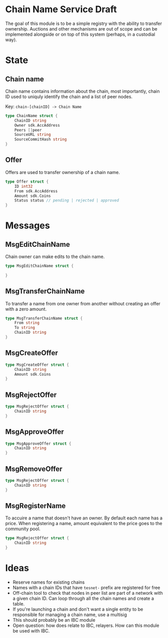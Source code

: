 # Chain Name Service Draft

The goal of this module is to be a simple registry with the ability to transfer ownership. Auctions and other mechanisms are out of scope and can be implemented alongside or on top of this system (perhaps, in a custodial way).

# State

## Chain name

Chain name contains information about the chain, most importantly, chain ID used to uniquly identify the chain and a list of peer nodes.

Key: `chain-[chainID] -> Chain Name` 

```go
type ChainName struct {
	ChainID string
	Owner sdk.AccAddress
	Peers []peer
	SourceURL string
	SourceCommitHash string
}
```

## Offer

Offers are used to transfer ownership of a chain name.

```go
type Offer struct {
	ID int32
	From sdk.AccAddress
	Amount sdk.Coins
	Status status // pending | rejected | approved
}
```

# Messages

## MsgEditChainName

Chain owner can make edits to the chain name.

```go
type MsgEditChainName struct {
	
}
```

## MsgTransferChainName

To transfer a name from one owner from another without creating an offer with a zero amount.

```go
type MsgTransferChainName struct {
	From string
	To string
	ChainID string
}
```

## MsgCreateOffer

```go
type MsgCreateOffer struct {
	ChainID string
	Amount sdk.Coins
}
```

## MsgRejectOffer

```go
type MsgRejectOffer struct {
	ChainID string
}
```

## MsgApproveOffer

```go
type MsgApproveOffer struct {
	ChainID string
}
```

## MsgRemoveOffer

```go
type MsgRejectOffer struct {
	ChainID string
}
```

## MsgRegisterName

To accuire a name that doesn't have an owner. By default each name has a price. When registering a name, amount equivalent to the price goes to the community pool.

```go
type MsgRejectOffer struct {
	ChainID string
}
```

# Ideas

- Reserve names for existing chains
- Names with a chain IDs that have `tesnet-` prefix are registered for free
- Off-chain tool to check that nodes in peer list are part of a network with a given chain ID. Can loop through all the chain names and create a table.
- If you're launching a chain and don't want a single entity to be responsible for managing a chain name, use a multisig
- This should probably be an IBC module
- Open question: how does relate to IBC, relayers. How can this module be used with IBC.